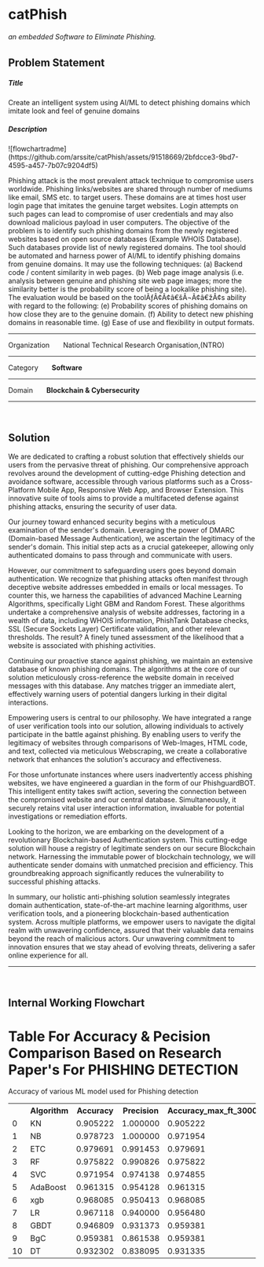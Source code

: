 # <h1><B>catPhish</b></h1><h6><i>an embedded Software to Eliminate Phishing.</i></h6>
<h2>Problem Statement</h2>
<p><h5>Title</h5>
Create an intelligent system using AI/ML to detect phishing domains which imitate look and feel of genuine domains
<h5>Description</h5>![flowchartradme](https://github.com/arssite/catPhish/assets/91518669/2bfdcce3-9bd7-4595-a457-7b07c9204df5)

Phishing attack is the most prevalent attack technique to compromise users worldwide. Phishing links/websites are shared through number of mediums like email, SMS etc. to target users. These domains are at times host user login page that imitates the genuine target websites. Login attempts on such pages can lead to compromise of user credentials and may also download malicious payload in user computers. The objective of the problem is to identify such phishing domains from the newly registered websites based on open source databases (Example WHOIS Database). Such databases provide list of newly registered domains. The tool should be automated and harness power of AI/ML to identify phishing domains from genuine domains. It may use the following techniques: (a) Backend code / content similarity in web pages. (b) Web page image analysis (i.e. analysis between genuine and phishing site web page images; more the similarity better is the probability score of being a lookalike phishing site). The evaluation would be based on the toolÃƒÂ¢Ã¢â€šÂ¬Ã¢â€žÂ¢s ability with regard to the following: (e) Probability scores of phishing domains on how close they are to the genuine domain. (f) Ability to detect new phishing domains in reasonable time. (g) Ease of use and flexibility in output formats.</p><hr>
<p>Organization 	&nbsp;&nbsp;&nbsp;&nbsp;&nbsp;&nbsp;National Technical Research Organisation,(NTRO)</p><hr>
<p>Category	&nbsp;&nbsp;&nbsp;&nbsp;&nbsp;&nbsp;<b>Software</b></p><hr>
<p>Domain &nbsp;&nbsp;&nbsp;&nbsp;&nbsp;&nbsp;<b>Blockchain & Cybersecurity</b></p><hr>
<br>
<h2>Solution</h2>
<p>We are dedicated to crafting a robust solution that effectively shields our users from the pervasive threat of phishing. Our comprehensive approach revolves around the development of cutting-edge Phishing detection and avoidance software, accessible through various platforms such as a Cross-Platform Mobile App, Responsive Web App, and Browser Extension. This innovative suite of tools aims to provide a multifaceted defense against phishing attacks, ensuring the security of user data.

Our journey toward enhanced security begins with a meticulous examination of the sender's domain. Leveraging the power of DMARC (Domain-based Message Authentication), we ascertain the legitimacy of the sender's domain. This initial step acts as a crucial gatekeeper, allowing only authenticated domains to pass through and communicate with users.

However, our commitment to safeguarding users goes beyond domain authentication. We recognize that phishing attacks often manifest through deceptive website addresses embedded in emails or local messages. To counter this, we harness the capabilities of advanced Machine Learning Algorithms, specifically Light GBM and Random Forest. These algorithms undertake a comprehensive analysis of website addresses, factoring in a wealth of data, including WHOIS information, PhishTank Database checks, SSL (Secure Sockets Layer) Certificate validation, and other relevant thresholds. The result? A finely tuned assessment of the likelihood that a website is associated with phishing activities.

Continuing our proactive stance against phishing, we maintain an extensive database of known phishing domains. The algorithms at the core of our solution meticulously cross-reference the website domain in received messages with this database. Any matches trigger an immediate alert, effectively warning users of potential dangers lurking in their digital interactions.

Empowering users is central to our philosophy. We have integrated a range of user verification tools into our solution, allowing individuals to actively participate in the battle against phishing. By enabling users to verify the legitimacy of websites through comparisons of Web-Images, HTML code, and text, collected via meticulous Webscraping, we create a collaborative network that enhances the solution's accuracy and effectiveness.

For those unfortunate instances where users inadvertently access phishing websites, we have engineered a guardian in the form of our PhishguardBOT. This intelligent entity takes swift action, severing the connection between the compromised website and our central database. Simultaneously, it securely retains vital user interaction information, invaluable for potential investigations or remediation efforts.

Looking to the horizon, we are embarking on the development of a revolutionary Blockchain-based Authentication system. This cutting-edge solution will house a registry of legitimate senders on our secure Blockchain network. Harnessing the immutable power of blockchain technology, we will authenticate sender domains with unmatched precision and efficiency. This groundbreaking approach significantly reduces the vulnerability to successful phishing attacks.

In summary, our holistic anti-phishing solution seamlessly integrates domain authentication, state-of-the-art machine learning algorithms, user verification tools, and a pioneering blockchain-based authentication system. Across multiple platforms, we empower users to navigate the digital realm with unwavering confidence, assured that their valuable data remains beyond the reach of malicious actors. Our unwavering commitment to innovation ensures that we stay ahead of evolving threats, delivering a safer online experience for all.</p>

<hr><br>
<h2>Internal Working Flowchart</h2>

<h1>Table For Accuracy & Pecision Comparison Based on Research Paper's For PHISHING DETECTION</h1>
<p>Accuracy of various ML model used for Phishing detection</p>
<table>
  <tr>
    <th></th>
    <th>Algorithm</th>
    <th>Accuracy</th>
    <th>Precision</th>
    <th>Accuracy_max_ft_3000</th>
   
  </tr>
  <tr>
     <td>0</td>
     <td>KN</td>
     <td>  0.905222 </td>
     <td> 1.000000  </td>
     <td>  0.905222 </td>
  </tr>
   <tr>
     <td>1</td>
     <td>  NB </td>
     <td>  0.978723 </td>
     <td>  1.000000 </td>
     <td> 0.971954</td>
     
  </tr>
   <tr>
     <td>2</td>
     <td> ETC	</td>
     <td>  0.979691  </td>
     <td> 0.991453</td>
     <td>0.979691</td>
   
  </tr>
   <tr>
     <td>3</td>
     <td> RF</td>
     <td> 0.975822 </td>
     <td>0.990826</td>
     <td>0.975822  </td>
    
  </tr>
  <tr>
     <td>4</td>
     <td> SVC</td>
     <td> 0.971954</td>
     <td>  0.974138</td>
     <td> 0.974855</td>
    
  </tr>
   <tr>
     <td>5</td>
     <td> AdaBoost</td>
     <td>0.961315</td>
     <td>0.954128 </td>
     <td> 0.961315</td>
    
  </tr>
   <tr>
     <td>6</td>
     <td> xgb </td>
     <td> 0.968085 </td>
     <td>0.950413</td>
     <td> 0.968085</td>
    
  </tr>
   <tr>
     <td>7</td>
     <td>   LR </td>
     <td> 0.967118 </td>
     <td>0.940000  </td>
     <td> 0.956480</td>
    
  </tr>
  
   <tr>
     <td>8</td>
     <td> GBDT</td>
     <td>  0.946809   </td>
     <td> 0.931373 </td>
     <td>  0.959381</td>
    
  </tr>
   <tr>
     <td>9</td>
     <td>BgC </td>
     <td>0.959381</td>
     <td> 0.861538 </td>
     <td> 0.959381 </td>
    
  </tr>
   <tr>
     <td>10</td>
     <td> DT</td>
     <td>  0.932302</td>
     <td> 0.838095</td>
     <td>0.931335</td>
    
  </tr>
  
 </table>
